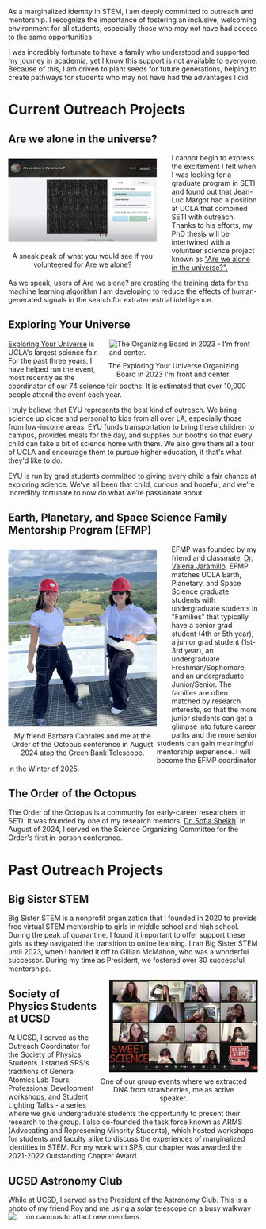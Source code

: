 As a marginalized identity in STEM, I am deeply committed to outreach and mentorship. I recognize the importance of fostering an inclusive, welcoming environment for all students, especially those who may not have had access to the same opportunities.

I was incredibly fortunate to have a family who understood and supported my journey in academia, yet I know this support is not available to everyone. Because of this, I am driven to plant seeds for future generations, helping to create pathways for students who may not have had the advantages I did.

# Current Outreach Projects

## Are we alone in the universe?
<img src="/assets/img/arewealone.png" alt="Are we alone in the universe? website screenshot" style="float: left; margin: 10px 30px 10px 0; margin-bottom: 10px; max-width: 300px;">
<figcaption style="float: left; clear: left; margin: 10px 30px 10px   0; max-width: 300px; text-align: center;">A sneak peak of what you would see if you volunteered for Are we alone?</figcaption>

I cannot begin to express the excitement I felt when I was looking for a graduate program in SETI and found out that Jean-Luc Margot had a position at UCLA that combined SETI with outreach. Thanks to his efforts, my PhD thesis will be intertwined with a volunteer science project known as ["Are we alone in the universe?".](arewealone.earth)

As we speak, users of Are we alone? are creating the training data for the machine learning algorithm I am developing to reduce the effects of human-generated signals in the search for extraterrestrial intelligence.

## Exploring Your Universe
<img src="/assets/img/eyu.png" alt="The Organizing Board in 2023 -  I'm front and center." style="float: right; margin-left: 20px; margin-bottom: 10px; max-width: 300px;">
<figcaption style="float: right; clear: right; margin-right: 20px; max-width: 300px; text-align: center;">The Exploring Your Universe Organizing Board in 2023 I'm front and center.</figcaption>

[Exploring Your Universe](exploringyouruniverse.ucla.edu) is UCLA's largest science fair. For the past three years, I have helped run the event, most recently as the coordinator of our 74 science fair booths. It is estimated that over 10,000 people attend the event each year.

I truly believe that EYU represents the best kind of outreach. We bring science up close and personal to kids from all over LA, especially those from low-income areas. EYU funds transportation to bring these children to campus, provides meals for the day, and supplies our booths so that every child can take a bit of science home with them. We also give them all a tour of UCLA and encourage them to pursue higher education, if that's what they'd like to do.

EYU is run by grad students committed to giving every child a fair chance at exploring science. We’ve all been that child, curious and hopeful, and we’re incredibly fortunate to now do what we’re passionate about.

## Earth, Planetary, and Space Science Family Mentorship Program (EFMP)

<img src="/assets/img/ooto.png"  style="float: left; margin: 10px 30px 10px 0; margin-bottom: 10px; max-width: 300px;">
<figcaption style="float: left; clear: left; margin: margin: 10px 30px 10px 0; max-width: 300px; text-align: center;">My friend Barbara Cabrales and me at the Order of the Octopus conference in August 2024 atop the Green Bank Telescope.</figcaption>

EFMP was founded by my friend and classmate, [Dr. Valeria Jaramillo](https://scope.asu.edu/valeria-jaramillo/). EFMP matches UCLA Earth, Planetary, and Space Science graduate students with undergraduate students in "Families" that typically have a senior grad student (4th or 5th year), a junior grad student (1st-3rd year), an undergraduate Freshman/Sophomore, and an undergraduate Junior/Senior. The families are often matched by research interests, so that the more junior students can get a glimpse into future career paths and the more senior students can gain meaningful mentorship experience. I will become the EFMP coordinator in the Winter of 2025.

## The Order of the Octopus

The Order of the Octopus is a community for early-career researchers in SETI. It was founded by one of my research mentors, [Dr. Sofia Sheikh](https://www.seti.org/our-scientists/sofia-sheikh). In August of 2024, I served on the Science Organizing Committee for the Order's first in-person conference.


# Past Outreach Projects

## Big Sister STEM

Big Sister STEM is a nonprofit organization that I founded in 2020 to provide free virtual STEM mentorship to girls in middle school and high school. During the peak of quarantine, I found it important to offer support these girls as they navigated the transition to online learning. I ran Big Sister STEM until 2023, when I handed it off to Gillian McMahon, who was a wonderful successor. During my time as President, we fostered over 30 successful mentorships.


<img src="/assets/img/bigsisterstem.png"  style="float: right; margin-left: 20px; margin-bottom: 10px; max-width: 300px;">
<figcaption style="float: right; clear: right; margin-right: 20px; max-width: 300px; text-align: center;">One of our group events where we extracted DNA from strawberries, me as active speaker.</figcaption>

## Society of Physics Students at UCSD

At UCSD, I served as the Outreach Coordinator for the Society of Physics Students. I started SPS's traditions of General Atomics Lab Tours, Professional Development workshops, and Student Lighting Talks - a series where we give undergraduate students the opportunity to present their research to the group. I also co-founded the task force known as ARMS (Advocating and Represening Minority Students), which hosted workshops for students and faculty alike to discuss the experiences of marginalized identities in STEM. For my work with SPS, our chapter was awarded the 2021-2022 Outstanding Chapter Award.

## UCSD Astronomy Club

While at UCSD, I served as the President of the Astronomy Club. This is a photo of my friend Roy and me using a solar telescope on a busy walkway on campus to attact new members.
<img src="/assets/img/astronomyclub.png"  style="float: left; margin-right: 20px; margin-bottom: 10px; max-width: 300px;">